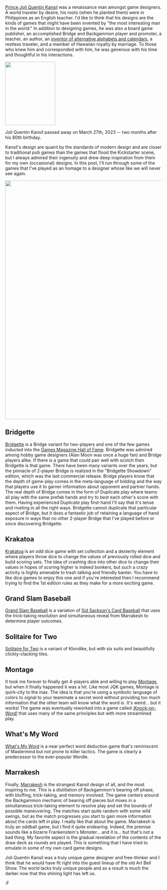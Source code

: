 [Prince Joli Quentin Kansil](https://en.wikipedia.org/wiki/Joli_Quentin_Kansil) was a renaissance man amongst game designers. A world traveler by desire, his roots (when he planted them) were in Philippines as an English teacher. I'd like to think that his designs are the kinds of games that might have been invented by "the most interesting man in the world." In addition to designing games, he was also a board game publisher, an accomplished Bridge and Backgammon player and promoter, a teacher, an author, an [inventor of alternative alphabets and calendars](http://web.archive.org/web/20060710031108/http://www.indochinegame.com/board_games/other_projects.html), a restless traveler, and a member of Hawaiian royalty by marriage. To those who knew him and corresponded with him, he was generous with his time and thoughtful in his interactions.

<a href="http://blog.fogus.me/wp-content/uploads/2023/04/pjqk.jpeg"><img src="http://blog.fogus.me/wp-content/uploads/2023/04/pjqk.jpeg" alt="" width="161" height="204" class="aligncenter size-full wp-image-6895" /></a>

Joli Quentin Kansil passed away on March 27th, 2023 -- two months after his 80th birthday.

Kansil's design are quaint by the standards of modern design and are closer to traditional pub games than the games that flood the Kickstarter scene, but I always admired their ingenuity and drew deep inspiration from them for my own (occasional) designs. In this post, I'll run through some of the games that I've played as an homage to a designer whose like we will never see again.

<a href="http://blog.fogus.me/wp-content/uploads/2023/04/pjqk-coll.png"><img src="http://blog.fogus.me/wp-content/uploads/2023/04/pjqk-coll.png" alt="" width="1024" height="768" class="aligncenter size-full wp-image-6894" /></a>

## Bridgette

[Bridgette](https://boardgamegeek.com/boardgame/2758/bridgette) is a Bridge variant for two-players and one of the few games inducted into the [Games Magazine Hall of Fame](https://web.archive.org/web/20100417062722/http://www.gamesmagazine-online.com/gameslinks/hallofame.html). Bridgette was admired among hobby game designers (Alan Moon was once a huge fan) and Bridge players alike. If there is a game that could pair well with scotch then Bridgette is that game. There have been many variants over the years, but the pinnacle of 2-player Bridge is realized in the "Bridgette Showdown" edition, which was the last commercial release. Bridge players know that the depth of game-play comes in the meta-language of bidding and the way that players use it to garner information about opponent and partner hands. The real depth of Bridge comes in the form of Duplicate play where teams all play with the same prefab hands and try to best each other's score with them. Having experienced Duplicate play first-hand I'll say that it's tense and riveting in all the right ways. Bridgette cannot duplicate that particular aspect of Bridge, but it does a fantastic job of retaining a language of hand exposure in ways that no other 2-player Bridge that I've played before or since discovering Bridgette.

## Krakatoa 

[Krakatoa](https://boardgamegeek.com/boardgame/1306/krakatoa) is an odd dice game with set collection and a dexterity element where players throw dice to change the values of previously rolled dice and build scoring sets. The idea of crashing dice into other dice to change their values in hopes of scoring higher is indeed bonkers, but such a crazy activity is highly amenable to trash talking and friendly banter. You have to like dice games to enjoy this one and if you're interested then I recommend trying to find the 1st edition rules as they make for a more exciting game.

## Grand Slam Baseball

[Grand Slam Baseball](https://boardgamegeek.com/boardgame/4777/grand-slam-baseball) is a variation of [Sid Sackson's Card Baseball](https://boardgamegeek.com/boardgame/21682/card-baseball) that uses the trick-taking resolution and simultaneous reveal from Marrakesh to determine player outcomes.

## Solitaire for Two

[Solitaire for Two](https://boardgamegeek.com/boardgame/2602/solitaire-two) is a variant of Klondike, but with six suits and beautifully clickty-clacking tiles.

## Montage

It took me forever to finally get 4-players able and willing to play [Montage](https://boardgamegeek.com/boardgame/5243/montage), but when it finally happened it was a hit. Like most JQK games, Montage is quirk-city to the max. The idea is that you're using a symbolic language of colors to signal to your teammate a secret word without providing too much information that the other team will know what the word is. It's weird... but it works! The game was eventually reworked into a game called [¡Knock-on-Word!](https://boardgamegeek.com/boardgame/4072/knock-word) that uses many of the same principles but with more streamlined play.

## What's My Word

[What's My Word](https://boardgamegeek.com/boardgame/4079/whats-my-word) is a near perfect word deduction game that's reminiscent of Mastermind but not prone to killer tactics. The game is clearly a predecessor to the ever-popular Wordle.

## Marrakesh 

Finally, [Marrakesh](https://boardgamegeek.com/boardgame/685/marrakesh) is the strangest Kansil design of all, and the most inspiring to me. This is a distillation of Backgammon's bearing off phase, with bluffing, trick-taking, and memory involved. The game centers around the Backgammon mechanic of bearing off pieces but mixes in a simultaneous trick-taking element to resolve play and set the bounds of possible maneuvering. The matches start quite random with some wild swings, but as the match progresses you start to gain more information about the cards left in play. I really like that about the game. Marrakesh is truly an oddball game, but I find it quite endearing. Indeed, the premise sounds like a bizarre Frankenstein's Monster... and it is... but that's not a bad thing. My favorite aspect is the gradual revelation of the contents of the draw deck as rounds are played. This is something that I have tried to emulate in some of my own card game designs.

Joli Quentin Kansil was a truly unique game designer and free-thinker and I think that he would have fit right into the guest lineup of the old Art Bell Show. The world lacks truly unique people and as a result is much the darker now that this shining light has left us.

:F

